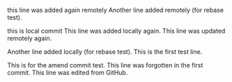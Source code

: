 this line was added again remotely 
Another line added remotely (for rebase test).

this is local commit
This line was added locally again.
This line was updated remotely again.

Another line added locally (for rebase test).
This is the first test line.

This is for the amend commit test.
This line was forgotten in the first commit.
This line was edited from GitHub.
